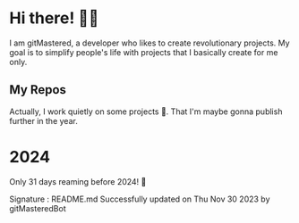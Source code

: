 
# Hi there! 🙋‍♂️
I am gitMastered, a developer who likes to create revolutionary projects.
My goal is to simplify people's life with projects that I basically create for me only.

## My Repos
Actually, I work quietly on some projects 👀. That I'm maybe gonna publish further in the year.

# 2024
Only 31 days reaming before 2024! 🙌

Signature : README.md Successfully updated on Thu Nov 30 2023 by gitMasteredBot

